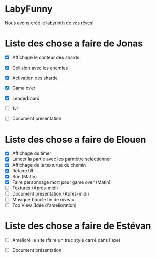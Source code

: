 # LabyFunny

Nous avons créé le labyrinth de vos rêves!

# Liste des chose a faire de Jonas 

- [x] Affichage le conteur des shards
- [x] Collision avec les enemies
- [X] Activation des sharde
- [x] Game over
- [x] Leaderboard
- [ ] 1v1
- [ ] Document présentation


# Liste des chose a faire de Elouen 

- [x] Affichage du timer
- [x] Lancer la partie avec les parmètre selectionner
- [x] Affichage de la texturue du chemin
- [x] Refaire UI
- [x] Son (Matin)
- [x] Faire personnage mort pour game over (Matin)
- [ ] Textures (Après-midi)
- [ ] Document présentation (Après-midi)
- [ ] Musique boucle fin de niveau
- [ ] Top View (Idée d'amelioration)

# Liste des chose a faire de Estévan

- [ ] Amélioré le site (faire un truc stylé carré dans l'axe)
- [ ] Document présentation
      
